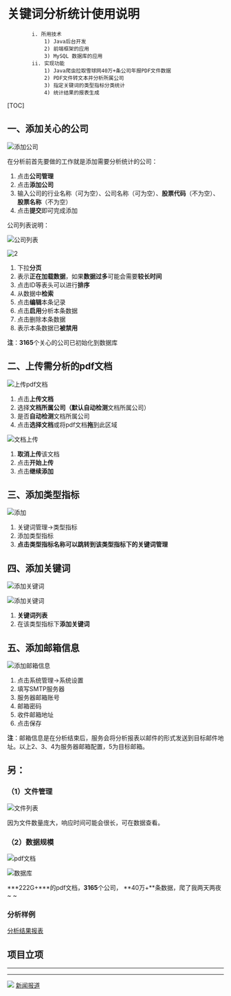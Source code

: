 # 关键词分析统计使用说明

			i. 所用技术
				1) Java后台开发
				2) 前端框架的应用
				3) MySQL 数据库的应用
			ii. 实现功能
				1) Java爬虫拉取雪球网40万+条公司年报PDF文件数据
				2) PDF文件转文本并分析所属公司
				3) 指定关键词的类型指标分类统计
				4) 统计结果的报表生成

[TOC]

## 一、添加关心的公司

![添加公司](./0.png)

在分析前首先要做的工作就是添加需要分析统计的公司：

1. 点击**公司管理**
2. 点击**添加公司**
3. 输入公司的行业名称（可为空）、公司名称（可为空）、**股票代码**（不为空）、**股票名称**（不为空）
4. 点击**提交**即可完成添加

公司列表说明：

![公司列表](./2.png)

![2](./3.png)

1. 下拉**分页**
2. 表示**正在加载数据**，如果**数据过多**可能会需要**较长时间**
3. 点击ID等表头可以进行**排序**
4. 从数据中**检索**
5. 点击**编辑**本条记录
6. 点击**启用**分析本条数据
7. 点击删除本条数据
8. 表示本条数据已**被禁用**

**注**：**3165**个关心的公司已初始化到数据库

## 二、上传需分析的pdf文档

![上传pdf文档](./4.png)

1. 点击**上传文档**
2. 选择**文档所属公司（**默认**自动检测**文档所属公司）
3. 是否**自动检测**文档所属公司
4. 点击**选择文档**或将pdf文档**拖**到此区域

![文档上传](./5.png)

1. **取消上传**该文档
2. 点击**开始上传**
3. 点击**继续添加**

## 三、添加类型指标

![添加](./6.png)



1. 关键词管理→类型指标
2. 添加类型指标
3. **点击类型指标名称可以跳转到该类型指标下的关键词管理**

## 四、添加关键词

![添加关键词](./8.png)

![添加关键词](./9.png)

1. **关键词列表**
2. 在该类型指标下**添加关键词**

## 五、添加邮箱信息

![添加邮箱信息](./11.png)

1. 点击系统管理→系统设置
2. 填写SMTP服务器
3. 服务器邮箱账号
4. 邮箱密码
5. 收件邮箱地址
6. 点击保存

**注**：邮箱信息是在分析结束后，服务会将分析报表以邮件的形式发送到目标邮件地址。以上2、3、4为服务器邮箱配置，5为目标邮箱。

## 另：

### （1）文件管理

![文件列表](./10.png)

因为文件数量庞大，响应时间可能会很长，可在数据查看。

### （2）数据规模

![pdf文档](./12.png)

![数据库](./14.png)

 ***222G+***的pdf文档，**3165**个公司， **40万+**条数据，爬了我两天两夜~ ~
### 分析样例
[分析结果报表](关键词分析结果2018-12-24%2017.08.14.0.xls)


## 项目立项                                                                                                                                                           


---
***

![](15.png)
[新闻报道](https://ie.jxust.edu.cn/info/1078/9004.htm)                                                                                                                                                                                 